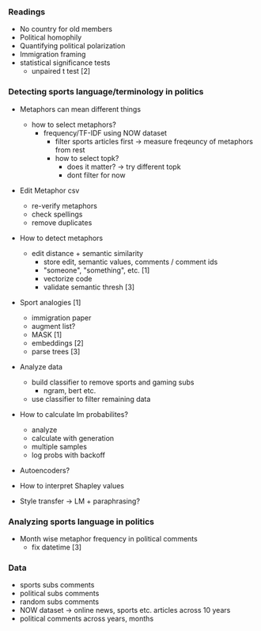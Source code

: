 ### Readings
- No country for old members
- Political homophily
- Quantifying political polarization
- Immigration framing
- statistical significance tests
    - unpaired t test [2]

### Detecting sports language/terminology in politics

- Metaphors can mean different things
    - how to select metaphors?
        - frequency/TF-IDF using NOW dataset
            - filter sports articles first -> measure freqeuncy of metaphors from rest
            - how to select topk?
                - does it matter? -> try different topk
                - dont filter for now 

- Edit Metaphor csv 
    - re-verify metaphors
    - check spellings
    - remove duplicates

- How to detect metaphors
    - edit distance + semantic similarity
        - store edit, semantic values, comments / comment ids
        - "someone", "something", etc.  [1]
        - vectorize code
        - validate semantic thresh  [3]

- Sport analogies [1]
    - immigration paper
    - augment list?
    - MASK [1]
    - embeddings [2]
    - parse trees [3]

- Analyze data 
    - build classifier to remove sports and gaming subs 
        - ngram, bert etc.
    - use classifier to filter remaining data

- How to calculate lm probabilites?
    - analyze
    - calculate with generation
    - multiple samples
    - log probs with backoff

- Autoencoders?

- How to interpret Shapley values

- Style transfer -> LM + paraphrasing?


### Analyzing sports language in politics

- Month wise metaphor frequency in political comments
    - fix datetime  [3]


### Data

- sports subs comments
- political subs comments
- random subs comments
- NOW dataset -> online news, sports etc. articles across 10 years
- political comments across years, months